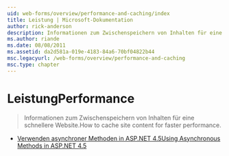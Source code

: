 ```yaml
---
uid: web-forms/overview/performance-and-caching/index
title: Leistung | Microsoft-Dokumentation
author: rick-anderson
description: Informationen zum Zwischenspeichern von Inhalten für eine schnellere Website.
ms.author: riande
ms.date: 08/08/2011
ms.assetid: da2d581a-019e-4183-84a6-70bf04822b44
msc.legacyurl: /web-forms/overview/performance-and-caching
msc.type: chapter
---
```

<a name="performance"></a><span data-ttu-id="d0ff4-103">Leistung</span><span class="sxs-lookup"><span data-stu-id="d0ff4-103">Performance</span></span>
====================
> <span data-ttu-id="d0ff4-104">Informationen zum Zwischenspeichern von Inhalten für eine schnellere Website.</span><span class="sxs-lookup"><span data-stu-id="d0ff4-104">How to cache site content for faster performance.</span></span>


- [<span data-ttu-id="d0ff4-105">Verwenden asynchroner Methoden in ASP.NET 4.5</span><span class="sxs-lookup"><span data-stu-id="d0ff4-105">Using Asynchronous Methods in ASP.NET 4.5</span></span>](using-asynchronous-methods-in-aspnet-45.md)
